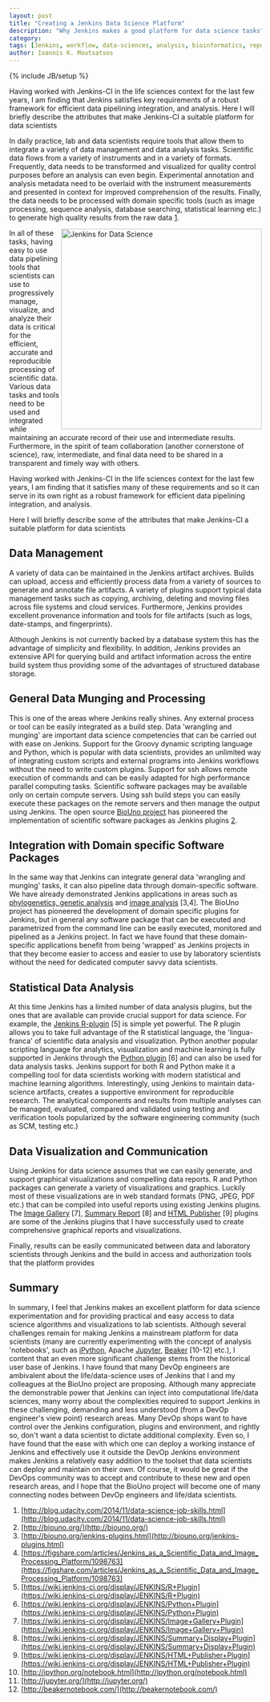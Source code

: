 ```yaml
---
layout: post
title: "Creating a Jenkins Data Science Platform"
description: "Why Jenkins makes a good platform for data science tasks"
category: 
tags: [Jenkins, workflow, data-sciences, analysis, bioinformatics, reporting]
author: Ioannis K. Moutsatsos
---
```

{% include JB/setup %}

Having worked with Jenkins-CI in the life sciences context for the last few years, I am finding that Jenkins satisfies key requirements of a robust framework for efficient data pipelining integration, and analysis. Here I will briefly describe the attributes that make Jenkins-CI a suitable platform for data scientists

<!--more-->

In daily practice, lab and data scientists require tools that allow them to integrate a variety of data management and data analysis tasks. Scientific data flows from a variety of instruments and in a variety of formats. Frequently, data needs to be transformed and visualized for quality control purposes before an analysis can even begin. Experimental annotation and analysis metadata need to be overlaid with the instrument measurements and presented in context for improved comprehension of the results. Finally, the data needs to be processed with domain specific tools (such as image processing, sequence analysis, database searching, statistical learning etc.) to generate high quality results from the raw data [1](http://blog.udacity.com/2014/11/data-science-job-skills.html).

<img src='{{ site.baseurl }}assets/posts/Jenkins_DataSci.png' alt="Jenkins for Data Science" align="right" width="400px" />

In all of these tasks, having easy to use data pipelining tools that scientists can use to progressively manage, visualize, and analyze their data is critical for the efficient, accurate and reproducible processing of scientific data. Various data tasks and tools need to be used and integrated while maintaining an accurate record of their use and intermediate results. Furthermore, in the spirit of team collaboration (another cornerstone of science), raw, intermediate, and final data need to be shared in a transparent and timely way with others.

Having worked with Jenkins-CI in the life sciences context for the last few years, I am finding that it satisfies many of these requirements and so it can serve in its own right as a robust framework for efficient data pipelining integration, and analysis.

Here I will briefly describe some of the attributes that make Jenkins-CI a suitable platform for data scientists



## Data Management 
A variety of data can be maintained in the Jenkins artifact archives. Builds can upload, access and efficiently process data from a variety of sources to generate and annotate file artifacts. A variety of plugins support typical data management tasks such as copying, archiving, deleting and moving files across file systems and cloud services. Furthermore, Jenkins provides excellent provenance information and tools for file artifacts (such as logs, date-stamps, and  fingerprints). 

Although Jenkins is not currently backed by a database system this has the advantage of simplicity and flexibility. In addition, Jenkins provides an extensive API for querying build and artifact information across the entire build system thus providing some of the advantages of structured database storage.

## General Data Munging and Processing
This is one of the areas where Jenkins really shines. Any external process or tool can be easily integrated as a build step. Data 'wrangling and munging' are important data science competencies that can be carried out with ease on Jenkins. Support for the Groovy dynamic scripting language and Python, which is popular with data scientists, provides an unlimited way of integrating custom scripts and external programs into Jenkins workflows without the need to write custom plugins.  Support for ssh allows remote execution of commands and can be easily adapted for high performance parallel computing tasks. Scientific software packages may be available only on certain  compute servers. Using ssh build steps you can easily execute these packages on the remote servers and then manage the output using Jenkins. The open source [BioUno project](http://biouno.org/) has pioneered the implementation of scientific software packages as Jenkins plugins [2](http://biouno.org/).

## Integration with Domain specific Software Packages
In the same way that Jenkins can integrate general data 'wrangling and munging' tasks, it can also pipeline data through domain-specific software. We have already demonstrated Jenkins applications in areas such as [phylogenetics,  genetic analysis](http://biouno.org/jenkins-plugins.html) and [image analysis](https://figshare.com/articles/Jenkins_as_a_Scientific_Data_and_Image_Processing_Platform/1098763) [3,4]. The BioUno project has pioneered the development of domain specific plugins for Jenkins, but in general any software package that can be executed and parametrized from the command line can be easily executed, monitored and pipelined as a Jenkins project. In fact we have found that these domain-specific applications benefit from being 'wrapped' as Jenkins projects in that they become easier to access and easier to use by laboratory scientists without the need for dedicated computer savvy data scientists.

## Statistical Data Analysis
At this time Jenkins has a limited number of data analysis plugins, but the ones that are available can provide crucial support for data science. For example, the [Jenkins R-plugin](https://wiki.jenkins-ci.org/display/JENKINS/R+Plugin) [5] is simple yet powerful. The R plugin allows you to take full advantage of the R statistical language, the 'lingua-franca' of scientific data analysis and visualization. Python another popular scripting language for analytics, visualization and machine learning is fully supported in Jenkins through the [Python plugin](https://wiki.jenkins-ci.org/display/JENKINS/Python+Plugin) [6] and can also be used for data analysis tasks. Jenkins support for both R and Python make it a compelling tool for data scientists working  with modern statistical and machine learning algorithms. Interestingly, using Jenkins to maintain data-science artifacts, creates a supportive environment for reproducible research. The analytical components and results from multiple analyses can be managed, evaluated, compared and validated using testing and verification tools popularized by the software engineering community (such as SCM, testing etc.)

## Data Visualization and Communication
Using Jenkins for data science assumes that we can easily generate, and support graphical visualizations and compelling data reports. R and Python packages can generate a variety of visualizations and graphics. Luckily most of these visualizations are in web standard formats (PNG, JPEG, PDF etc.) that can be compiled into useful reports using existing Jenkins plugins. The [Image Gallery](https://wiki.jenkins-ci.org/display/JENKINS/Image+Gallery+Plugin) [7], [Summary Report](https://wiki.jenkins-ci.org/display/JENKINS/Summary+Display+Plugin) [8] and [HTML Publisher](https://wiki.jenkins-ci.org/display/JENKINS/HTML+Publisher+Plugin) [9] plugins  are some of the Jenkins plugins that I have successfully used to create comprehensive graphical reports and visualizations.

Finally, results can be easily communicated  between data and laboratory scientists through Jenkins and the build in access and authorization tools that the platform provides

## Summary
In summary, I feel that Jenkins makes an excellent platform for data science experimentation and for providing practical and easy access to data science algorithms and visualizations to lab scientists. Although several challenges remain for making Jenkins a mainstream platform for data scientists (many are currently experimenting with the concept of analysis 'notebooks', such as [iPython](http://ipython.org/notebook.html), Apache [Jupyter](http://jupyter.org/), [Beaker](http://beakernotebook.com/) [10-12] etc.), I content that an even more significant challenge stems from the historical user base of Jenkins. I have found that many DevOp engineers are ambivalent about the life/data-science uses of Jenkins that I and my colleagues at the BioUno project are proposing.  Although many appreciate the demonstrable power that Jenkins can inject into computational life/data sciences, many worry about the complexities required to support Jenkins in these challenging, demanding and less understood (from a DevOp engineer's view point) research areas. Many DevOp shops want to have control over the Jenkins configuration, plugins and environment, and rightly so, don't want a data scientist to dictate additional complexity. Even so, I have found that the ease with which one can deploy a working instance of Jenkins and effectively use it outside the DevOp Jenkins environment makes Jenkins a relatively easy addition to the toolset that data scientists can deploy and maintain on their own. Of course, it would be great if the DevOps community was to accept and contribute to these new and open research areas, and I hope that the BioUno project will become one of many  connecting nodes between DevOp engineers and life/data scientists.

1. [http://blog.udacity.com/2014/11/data-science-job-skills.html](http://blog.udacity.com/2014/11/data-science-job-skills.html)
2. [http://biouno.org/](http://biouno.org/)
3. [http://biouno.org/jenkins-plugins.html](http://biouno.org/jenkins-plugins.html)
4. [https://figshare.com/articles/Jenkins_as_a_Scientific_Data_and_Image_Processing_Platform/1098763](https://figshare.com/articles/Jenkins_as_a_Scientific_Data_and_Image_Processing_Platform/1098763)
5. [https://wiki.jenkins-ci.org/display/JENKINS/R+Plugin](https://wiki.jenkins-ci.org/display/JENKINS/R+Plugin)
6. [https://wiki.jenkins-ci.org/display/JENKINS/Python+Plugin](https://wiki.jenkins-ci.org/display/JENKINS/Python+Plugin)
7. [https://wiki.jenkins-ci.org/display/JENKINS/Image+Gallery+Plugin](https://wiki.jenkins-ci.org/display/JENKINS/Image+Gallery+Plugin)
8. [https://wiki.jenkins-ci.org/display/JENKINS/Summary+Display+Plugin](https://wiki.jenkins-ci.org/display/JENKINS/Summary+Display+Plugin)
9. [https://wiki.jenkins-ci.org/display/JENKINS/HTML+Publisher+Plugin](https://wiki.jenkins-ci.org/display/JENKINS/HTML+Publisher+Plugin)
10. [http://ipython.org/notebook.html](http://ipython.org/notebook.html)
11. [http://jupyter.org/](http://jupyter.org/)
12. [http://beakernotebook.com/](http://beakernotebook.com/)



